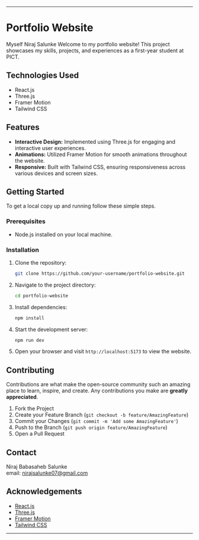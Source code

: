 
---

# Portfolio Website
Myself Niraj Salunke
Welcome to my portfolio website! This project showcases my skills, projects, and experiences as a first-year student at PICT.

## Technologies Used
- React.js
- Three.js
- Framer Motion
- Tailwind CSS

## Features
- **Interactive Design:** Implemented using Three.js for engaging and interactive user experiences.
- **Animations:** Utilized Framer Motion for smooth animations throughout the website.
- **Responsive:** Built with Tailwind CSS, ensuring responsiveness across various devices and screen sizes.

## Getting Started
To get a local copy up and running follow these simple steps.

### Prerequisites
- Node.js installed on your local machine.

### Installation
1. Clone the repository:
   ```sh
   git clone https://github.com/your-username/portfolio-website.git
   ```
2. Navigate to the project directory:
   ```sh
   cd portfolio-website
   ```
3. Install dependencies:
   ```sh
   npm install
   ```
4. Start the development server:
   ```sh
   npm run dev
   ```
5. Open your browser and visit `http://localhost:5173` to view the website.

## Contributing
Contributions are what make the open-source community such an amazing place to learn, inspire, and create. Any contributions you make are **greatly appreciated**.

1. Fork the Project
2. Create your Feature Branch (`git checkout -b feature/AmazingFeature`)
3. Commit your Changes (`git commit -m 'Add some AmazingFeature'`)
4. Push to the Branch (`git push origin feature/AmazingFeature`)
5. Open a Pull Request



## Contact
Niraj Babasaheb Salunke  
email: nirajsalunke07@gmail.com

## Acknowledgements
- [React.js](https://reactjs.org/)
- [Three.js](https://threejs.org/)
- [Framer Motion](https://www.framer.com/motion/)
- [Tailwind CSS](https://tailwindcss.com/)

---
